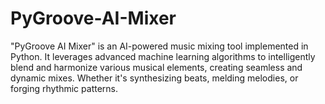 # PyGroove-AI-Mixer
"PyGroove AI Mixer" is an AI-powered music mixing tool implemented in Python. It leverages advanced machine learning algorithms to intelligently blend and harmonize various musical elements, creating seamless and dynamic mixes. Whether it's synthesizing beats, melding melodies, or forging rhythmic patterns.
